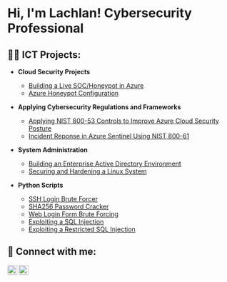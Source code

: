 <h1>Hi, I'm Lachlan! Cybersecurity Professional </h1>

<h2>👨‍💻 ICT Projects:</h2>

- <b>Cloud Security Projects </b>
  - [Building a Live SOC/Honeypot in Azure](https://github.com/Lachiecodes/Azure-SOC-Honeypot)
  - [Azure Honeypot Configuration](https://github.com/Lachiecodes/Azure-Honeypot-Configuration)
    
- <b>Applying Cybersecurity Regulations and Frameworks </b>
  - [Applying NIST 800-53 Controls to Improve Azure Cloud Security Posture](https://github.com/Lachiecodes/Azure-Cloud-Security-Hardening)
  - [Incident Reponse in Azure Sentinel Using NIST 800-61](https://github.com/Lachiecodes/Azure-Incident-Response)
    
- <b>System Administration</b>
  - [Building an Enterprise Active Directory Environment](https://github.com/Lachiecodes/Active-Directory)
  - [Securing and Hardening a Linux System](https://github.com/Lachiecodes/Securing-and-Hardening-a-Linux-System)

- <b>Python Scripts</b>
  - [SSH Login Brute Forcer](https://github.com/Lachiecodes/Python-Scripts/blob/main/Bruteforce.py)
  - [SHA256 Password Cracker](https://github.com/Lachiecodes/Python-Scripts/blob/main/Sha256-crack.py)
  - [Web Login Form Brute Forcing](https://github.com/Lachiecodes/Python-Scripts/blob/main/Web-brute.py)
  - [Exploiting a SQL Injection](https://github.com/Lachiecodes/Python-Scripts/blob/main/SQL-inject.py#L18C1-L18C1)
  - [Exploiting a Restricted SQL Injection](https://github.com/Lachiecodes/Python-Scripts/blob/main/Restricted-SQL-inject.py)
    
<h2> 🤳 Connect with me:</h2>

[<img align="left" alt="LachlanSimpson | LinkedIn" width="22px" src="https://cdn.jsdelivr.net/npm/simple-icons@v3/icons/linkedin.svg" />][linkedin]
[<img align="left" alt="LachlanSimpson | Instagram" width="22px" src="https://cdn.jsdelivr.net/npm/simple-icons@v3/icons/instagram.svg" />][instagram]

[instagram]: https://www.instagram.com/simpsonlachie/
[linkedin]: https://linkedin.com/in/lachlan-simpson-cybersec

<!--
**Lachiecodes/Lachiecodes** is a ✨ _special_ ✨ repository because its `README.md` (this file) appears on your GitHub profile.

Here are some ideas to get you started:

- 🔭 I’m currently working on ...
- 🌱 I’m currently learning ...
- 👯 I’m looking to collaborate on ...
- 🤔 I’m looking for help with ...
- 💬 Ask me about ...
- 📫 How to reach me: ...
- 😄 Pronouns: ...
- ⚡ Fun fact: ...
-->
